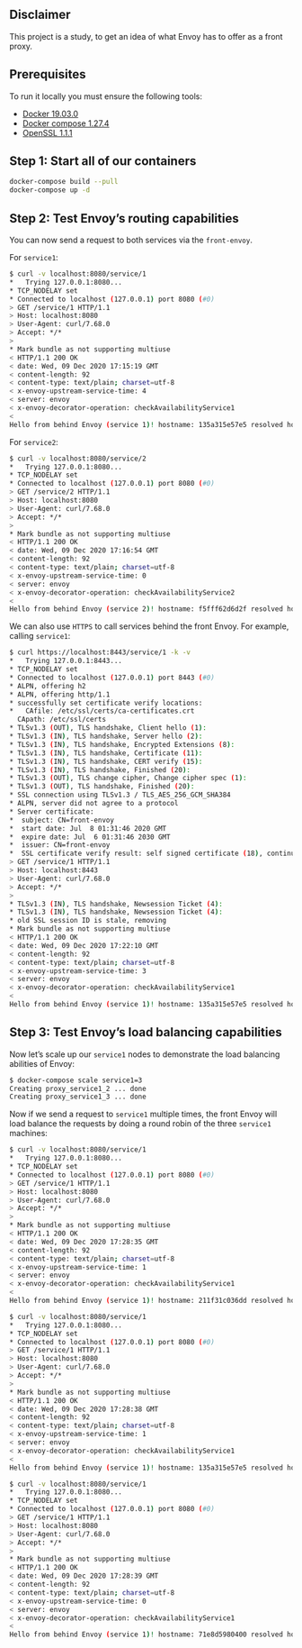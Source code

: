 ## Disclaimer 

This project is a study, to get an idea of what Envoy has to offer as a front proxy.

## Prerequisites
To run it locally you must ensure the following tools:
- [Docker 19.03.0](https://docs.docker.com/engine/install/)
- [Docker compose 1.27.4](https://docs.docker.com/compose/install/)
- [OpenSSL 1.1.1](https://www.openssl.org/source/)

## Step 1: Start all of our containers

```bash
docker-compose build --pull
docker-compose up -d
```

## Step 2: Test Envoy’s routing capabilities

You can now send a request to both services via the `front-envoy`.

For `service1`:

```bash
$ curl -v localhost:8080/service/1
*   Trying 127.0.0.1:8080...
* TCP_NODELAY set
* Connected to localhost (127.0.0.1) port 8080 (#0)
> GET /service/1 HTTP/1.1
> Host: localhost:8080
> User-Agent: curl/7.68.0
> Accept: */*
> 
* Mark bundle as not supporting multiuse
< HTTP/1.1 200 OK
< date: Wed, 09 Dec 2020 17:15:19 GMT
< content-length: 92
< content-type: text/plain; charset=utf-8
< x-envoy-upstream-service-time: 4
< server: envoy
< x-envoy-decorator-operation: checkAvailabilityService1
< 
Hello from behind Envoy (service 1)! hostname: 135a315e57e5 resolved hostname: [172.18.0.4]
```

For `service2`:

```bash
$ curl -v localhost:8080/service/2
*   Trying 127.0.0.1:8080...
* TCP_NODELAY set
* Connected to localhost (127.0.0.1) port 8080 (#0)
> GET /service/2 HTTP/1.1
> Host: localhost:8080
> User-Agent: curl/7.68.0
> Accept: */*
> 
* Mark bundle as not supporting multiuse
< HTTP/1.1 200 OK
< date: Wed, 09 Dec 2020 17:16:54 GMT
< content-length: 92
< content-type: text/plain; charset=utf-8
< x-envoy-upstream-service-time: 0
< server: envoy
< x-envoy-decorator-operation: checkAvailabilityService2
< 
Hello from behind Envoy (service 2)! hostname: f5fff62d6d2f resolved hostname: [172.18.0.5]
```

We can also use `HTTPS` to call services behind the front Envoy. For example, calling `service1`:

```bash
$ curl https://localhost:8443/service/1 -k -v
*   Trying 127.0.0.1:8443...
* TCP_NODELAY set
* Connected to localhost (127.0.0.1) port 8443 (#0)
* ALPN, offering h2
* ALPN, offering http/1.1
* successfully set certificate verify locations:
*   CAfile: /etc/ssl/certs/ca-certificates.crt
  CApath: /etc/ssl/certs
* TLSv1.3 (OUT), TLS handshake, Client hello (1):
* TLSv1.3 (IN), TLS handshake, Server hello (2):
* TLSv1.3 (IN), TLS handshake, Encrypted Extensions (8):
* TLSv1.3 (IN), TLS handshake, Certificate (11):
* TLSv1.3 (IN), TLS handshake, CERT verify (15):
* TLSv1.3 (IN), TLS handshake, Finished (20):
* TLSv1.3 (OUT), TLS change cipher, Change cipher spec (1):
* TLSv1.3 (OUT), TLS handshake, Finished (20):
* SSL connection using TLSv1.3 / TLS_AES_256_GCM_SHA384
* ALPN, server did not agree to a protocol
* Server certificate:
*  subject: CN=front-envoy
*  start date: Jul  8 01:31:46 2020 GMT
*  expire date: Jul  6 01:31:46 2030 GMT
*  issuer: CN=front-envoy
*  SSL certificate verify result: self signed certificate (18), continuing anyway.
> GET /service/1 HTTP/1.1
> Host: localhost:8443
> User-Agent: curl/7.68.0
> Accept: */*
> 
* TLSv1.3 (IN), TLS handshake, Newsession Ticket (4):
* TLSv1.3 (IN), TLS handshake, Newsession Ticket (4):
* old SSL session ID is stale, removing
* Mark bundle as not supporting multiuse
< HTTP/1.1 200 OK
< date: Wed, 09 Dec 2020 17:22:10 GMT
< content-length: 92
< content-type: text/plain; charset=utf-8
< x-envoy-upstream-service-time: 3
< server: envoy
< x-envoy-decorator-operation: checkAvailabilityService1
< 
Hello from behind Envoy (service 1)! hostname: 135a315e57e5 resolved hostname: [172.18.0.4]
```

## Step 3: Test Envoy’s load balancing capabilities

Now let’s scale up our `service1` nodes to demonstrate the load balancing abilities of Envoy:

```bash
$ docker-compose scale service1=3
Creating proxy_service1_2 ... done
Creating proxy_service1_3 ... done
```

Now if we send a request to `service1` multiple times, the front Envoy will load balance the requests by doing a round robin of the three  `service1` machines:

```bash
$ curl -v localhost:8080/service/1
*   Trying 127.0.0.1:8080...
* TCP_NODELAY set
* Connected to localhost (127.0.0.1) port 8080 (#0)
> GET /service/1 HTTP/1.1
> Host: localhost:8080
> User-Agent: curl/7.68.0
> Accept: */*
> 
* Mark bundle as not supporting multiuse
< HTTP/1.1 200 OK
< date: Wed, 09 Dec 2020 17:28:35 GMT
< content-length: 92
< content-type: text/plain; charset=utf-8
< x-envoy-upstream-service-time: 1
< server: envoy
< x-envoy-decorator-operation: checkAvailabilityService1
< 
Hello from behind Envoy (service 1)! hostname: 211f31c036dd resolved hostname: [172.18.0.7]

$ curl -v localhost:8080/service/1
*   Trying 127.0.0.1:8080...
* TCP_NODELAY set
* Connected to localhost (127.0.0.1) port 8080 (#0)
> GET /service/1 HTTP/1.1
> Host: localhost:8080
> User-Agent: curl/7.68.0
> Accept: */*
> 
* Mark bundle as not supporting multiuse
< HTTP/1.1 200 OK
< date: Wed, 09 Dec 2020 17:28:38 GMT
< content-length: 92
< content-type: text/plain; charset=utf-8
< x-envoy-upstream-service-time: 1
< server: envoy
< x-envoy-decorator-operation: checkAvailabilityService1
< 
Hello from behind Envoy (service 1)! hostname: 135a315e57e5 resolved hostname: [172.18.0.4]

$ curl -v localhost:8080/service/1
*   Trying 127.0.0.1:8080...
* TCP_NODELAY set
* Connected to localhost (127.0.0.1) port 8080 (#0)
> GET /service/1 HTTP/1.1
> Host: localhost:8080
> User-Agent: curl/7.68.0
> Accept: */*
> 
* Mark bundle as not supporting multiuse
< HTTP/1.1 200 OK
< date: Wed, 09 Dec 2020 17:28:39 GMT
< content-length: 92
< content-type: text/plain; charset=utf-8
< x-envoy-upstream-service-time: 0
< server: envoy
< x-envoy-decorator-operation: checkAvailabilityService1
< 
Hello from behind Envoy (service 1)! hostname: 71e8d5980400 resolved hostname: [172.18.0.6]
```
